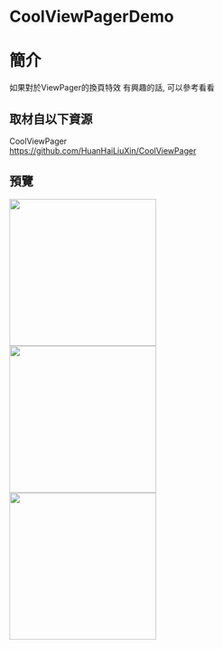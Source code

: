 # CoolViewPagerDemo

簡介
==================================
如果對於ViewPager的換頁特效 有興趣的話, 可以參考看看                                   

取材自以下資源
--------
CoolViewPager                                   
https://github.com/HuanHaiLiuXin/CoolViewPager
                              
預覽
--------
<p align="left">
  <img src="https://i.imgur.com/Jad0jq8.png" width="260"/>
  <img src="https://i.imgur.com/RH2OTzp.png" width="260"/>
   <img src="https://i.imgur.com/4WPXNDT.png" width="260"/>
</p>  
